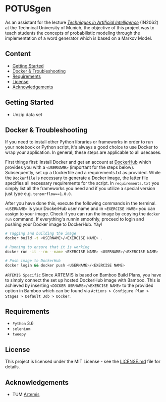 # POTUSgen

As an assistant for the lecture [*Techniques in Artificial Intelligence*](https://campus.tum.de/tumonline/wbLv.wbShowLVDetail?pStpSpNr=950430848&pSpracheNr=2) (IN2062) at the Technical University of Munich, the objective of this project was to teach students the concepts of probabilistic modeling through the implementation of a word generator which is based on a Markov Model.

## Content
<!-- START doctoc generated TOC please keep comment here to allow auto update -->
<!-- DON'T EDIT THIS SECTION, INSTEAD RE-RUN doctoc TO UPDATE -->


- [Getting Started](#getting-started)
- [Docker & Troubleshooting](#docker--troubleshooting)
- [Requirements](#requirements)
- [License](#license)
- [Acknowledgements](#acknowledgements)

<!-- END doctoc generated TOC please keep comment here to allow auto update -->

## Getting Started

<!-- TODO: Add Starting Guide -->
- Unzip data set

## Docker & Troubleshooting

If you need to install other Python libraries or frameworks in order to run your notebook or Python script, it's always a good choice to use Docker to wrap your application. In general, these steps are applicable to all usecases. 

First things first: Install Docker and get an account at [DockerHub](https://hub.docker.com/) which provides you with a `<USERNAME>` (important for the steps below).
Subsequently, set up a Dockerfile and a requirements.txt as provided. While the `Dockerfile` is necessary to generate a Docker image, the latter file specifies all necessary requirements for the script. In `requirements.txt` you simply list all the frameworks you need and if you utilize a special version just type e.g. `tensorflow==1.0.0`.

After you have done this, execute the following commands in the terminal. `<USERNAME>` is your DockerHub user name and in `<EXERCISE NAME>` you can assign to your image. Check if you can run the image by copying the `docker run` command. If everything's runnin smoothly, proceed to login and pushing your Docker image to DockerHub. Yay!

```bash
# Tagging and building the image
docker build -t <USERNAME>/<EXERCISE NAME> .

# Running to ensure that it is working
docker run -it --rm --name <EXERCISE NAME> <USERNAME>/<EXERCISE NAME>

# Push image to DockerHub
docker login && docker push <USERNAME>/<EXERCISE NAME>
```

`ARTEMIS Specific` Since ARTEMIS is based on Bamboo Build Plans, you have to simply connect the set up hosted DockerHub image with Bamboo. This is achieved by inserting `<DOCKER USRNAME>/<EXERCISE NAME>` to the provided option in Bamboo which can be found via `Actions > Configure Plan > Stages > Default Job > Docker`.

## Requirements

<!-- TODO: Define Pyhton version -->
- `Python` 3.6
- `selenium`
- `tweepy`

## License

This project is licensed under the MIT License - see the [LICENSE.md](https://github.com/lukaschoebel/POTUSgen/blob/develop/LICENSE) file for details.

## Acknowledgements

- TUM [Artemis](https://github.com/ls1intum/Artemis)
